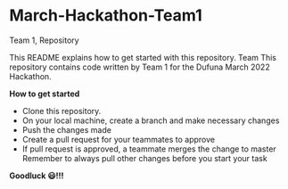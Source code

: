 # March-Hackathon-Team1
Team 1, Repository

This README explains how to get started with this repository.
Team
This repository contains code written by Team 1 for the Dufuna March 2022 Hackathon.

**How to get started**

- Clone this repository.
- On your local machine, create a branch and make necessary changes
- Push the changes made
- Create a pull request for your teammates to approve
- If pull request is approved, a teammate merges the change to master
Remember to always pull other changes before you start your task

**Goodluck 😃!!!**
